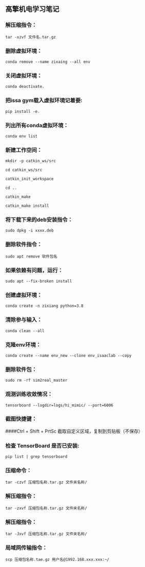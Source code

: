 ## 高擎机电学习笔记

### 解压缩指令：
```
tar -xzvf 文件名.tar.gz
```
### 删除虚拟环境：
```
conda remove --name zixaing --all env
```
### 关闭虚拟环境：
```
conda deactivate.
```
### 把issa gym载入虚拟环境记着要:
```
pip install -e.
```
### 列出所有conda虚拟环境：
```
conda env list
```
### 新建工作空间：
```
mkdir -p catkin_ws/src
```
```
cd catkin_ws/src
```
```
catkin_init_workspace
```
```
cd .. 	
```
```
catkin_make
```
```
catkin_make install
```
### 将下载下来的deb安装指令：
```
sudo dpkg -i xxxx.deb
```
### 删除软件指令：
```
sudo apt remove 软件包名
```
### 如果依赖有问题，运行：
```
sudo apt --fix-broken install
```
### 创建虚拟环境：
```
conda create -n zixiang python=3.8
```
### 清除参与输入：
```
conda clean --all
```
### 克隆env环境：
```
conda create --name env_new --clone env_isaaclab --copy
```
### 删除软件包：
```
sudo rm -rf sim2real_master
```
### 观测训练收敛情况：
```
tensorboard --logdir=logs/hi_mimic/ --port=6006
```
### 截图快捷键：

####Ctrl + Shift + PrtSc 截取自定义区域，复制到剪贴板（不保存）

### 检查 TensorBoard 是否已安装:
```
pip list | grep tensorboard
```
### 压缩命令：
```
tar -czvf 压缩包名称.tar.gz 文件夹名称/
```
### 解压缩指令：
```
tar -zxvf 压缩包名称.tar.gz 文件夹名称/
```
### 解压缩指令：
```
tar -Jxvf 压缩包名称.tar.gz 文件夹名称/
```
### 局域网传输指令：
```
scp 压缩包名称.tae.gz 用户名@1992.168.xxx.xxx:~/
```
